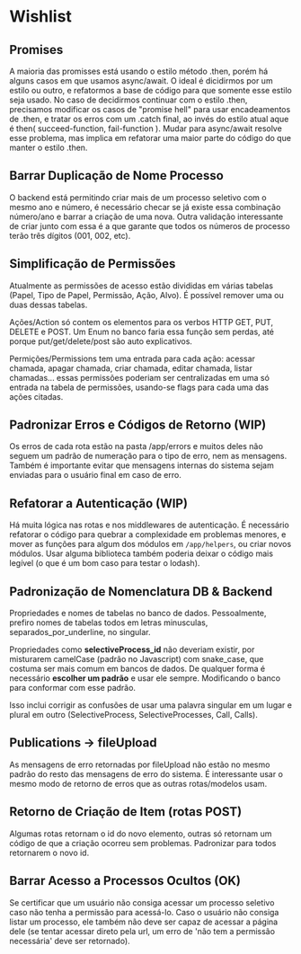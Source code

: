 # Wishlist

## Promises

A maioria das promisses está usando o estilo método .then, porém há alguns casos em que usamos async/await. O ideal é
dicidirmos por um estilo ou outro, e refatormos a base de código para que somente esse estilo seja usado. No caso de
decidirmos continuar com o estilo .then, precisamos modificar os casos de "promise hell" para usar encadeamentos de
.then, e tratar os erros com um .catch final, ao invés do estilo atual aque é then( succeed-function, fail-function ).
Mudar para async/await resolve esse problema, mas implica em refatorar uma maior parte do código do que manter o estilo
.then.

## Barrar Duplicação de Nome Processo

O backend está permitindo criar mais de um processo seletivo com o mesmo ano e número, é necessário checar se já existe
essa combinação número/ano e barrar a criação de uma nova. Outra validação interessante de criar junto com essa é a que
garante que todos os números de processo terão três dígitos (001, 002, etc).

## Simplificação de Permissões

Atualmente as permissões de acesso estão divididas em várias tabelas (Papel, Tipo de Papel, Permissão, Ação, Alvo). É
possível remover uma ou duas dessas tabelas.

Ações/Action só contem os elementos para os verbos HTTP GET, PUT, DELETE e POST. Um Enum no banco faria essa função sem
perdas, até porque put/get/delete/post são auto explicativos.

Permições/Permissions tem uma entrada para cada ação: acessar chamada, apagar chamada, criar chamada, editar chamada,
listar chamadas... essas permissões poderiam ser centralizadas em uma só entrada na tabela de permissões, usando-se
flags para cada uma das ações citadas.

## Padronizar Erros e Códigos de Retorno (WIP)

Os erros de cada rota estão na pasta /app/errors e muitos deles não seguem um padrão de numeração para o tipo de erro,
nem as mensagens. Também é importante evitar que mensagens internas do sistema sejam enviadas para o usuário final em
caso de erro.

## Refatorar a Autenticação (WIP)

Há muita lógica nas rotas e nos middlewares de autenticação. É necessário refatorar o código para quebrar a complexidade
em problemas menores, e mover as funções para algum dos módulos em `/app/helpers`, ou criar novos módulos. Usar alguma
biblioteca também poderia deixar o código mais legível (o que é um bom caso para testar o lodash).

## Padronização de Nomenclatura DB & Backend

Propriedades e nomes de tabelas no banco de dados. Pessoalmente, prefiro nomes de tabelas todos em letras minusculas,
separados_por_underline, no singular.

Propriedades como **selectiveProcess_id** não deveriam existir, por misturarem camelCase (padrão no Javascript) com
snake_case, que costuma ser mais comum em bancos de dados. De qualquer forma é necessário **escolher um padrão** e usar
ele sempre. Modificando o banco para conformar com esse padrão.

Isso inclui corrigir as confusões de usar uma palavra singular em um lugar e plural em outro (SelectiveProcess,
SelectiveProcesses, Call, Calls).

## Publications -> fileUpload

As mensagens de erro retornadas por fileUpload não estão no mesmo padrão do resto das mensagens de erro do sistema. É
interessante usar o mesmo modo de retorno de erros que as outras rotas/modelos usam.

## Retorno de Criação de Item (rotas POST)

Algumas rotas retornam o id do novo elemento, outras só retornam um código de que a criação ocorreu sem problemas.
Padronizar para todos retornarem o novo id.

## Barrar Acesso a Processos Ocultos (OK)

Se certificar que um usuário não consiga acessar um processo seletivo caso não tenha a permissão para acessá-lo. Caso o
usuário não consiga listar um processo, ele também não deve ser capaz de acessar a página dele (se tentar acessar direto
pela url, um erro de 'não tem a permissão necessária' deve ser retornado).
